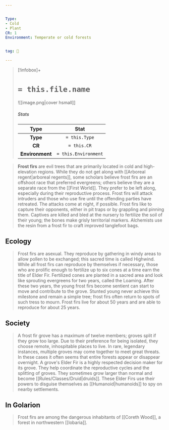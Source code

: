 ```yaml
---


Type:
- Cold
- Plant
CR: 1
Environment: Temperate or cold forests


tag: 👹

---
```



> [!infobox]+
> #  `= this.file.name`
> ![[image.png|cover hsmall]]
> ##### Stats
> Type | Stat |
> :---:|:---:|
> **Type** | `= this.Type` |
> **CR** | `= this.CR` |
> **Environment** | `= this.Environment` |



> **Frost firs** are evil trees that are primarily located in cold and high-elevation regions. While they do not get along with [[Arboreal regent|arboreal regents]], some scholars believe frost firs are an offshoot race that preferred evergreens; others believe they are a separate race from the [[First World]].
> They prefer to be left along, especially during their reproductive process. Frost firs will attack intruders and those who use fire until the offending parties have retreated. The attacks come at night, if possible. Frost firs like to capture their opponents, either in pit traps or by grappling and pinning them. Captives are killed and bled at the nursery to fertilize the soil of their young; the bones make grisly territorial markers.
> Alchemists use the resin from a frost fir to craft improved tanglefoot bags.



## Ecology

> Frost firs are asexual. They reproduce by gathering in windy areas to allow pollen to be exchanged; this sacred time is called Highwind. While all frost firs can reproduce by themselves if necessary, those who are prolific enough to fertilize up to six cones at a time earn the title of Elder Fir. Fertilized cones are planted in a sacred area and look like sprouting evergreens for two years, called the Loaming. After these two years, the young frost firs become sentient can start to move and contribute to the grove. Stunted young never achieve this milestone and remain a simple tree; frost firs often return to spots of such tress to mourn.
> Frost firs live for about 50 years and are able to reproduce for about 25 years.


## Society

> A frost fir grove has a maximum of twelve members; groves split if they grow too large. Due to their preference for being isolated, they choose remote, inhospitable places to live. In rare, legendary instances, multiple groves may come together to meet great threats. In these cases it often seems that entire forests appear or disappear overnight.
> A grove's Elder Fir is a highly respected decision maker for its grove. They help coordinate the reproductive cycles and the splitting of groves. They sometimes grow larger than normal and become [[Rules/Classes/Druid|druids]]. These Elder Firs use their powers to disguise themselves as [[Humanoid|humanoids]] to spy on nearby settlements.


## In Golarion

> Frost firs are among the dangerous inhabitants of [[Coreth Wood]], a forest in northwestern [[Iobaria]].







